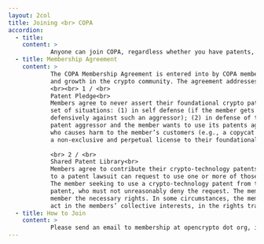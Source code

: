 ```yaml
---
layout: 2col
title: Joining <br> COPA
accordion:
  - title: 
    content: >   
            Anyone can join COPA, regardless whether you have patents, by signing the <a href="/agreements/COPAMembershipAgreement.pdf" target="_blank" class="cp-hyperlink-dark">COPA Membership Agreement.</a>
  - title: Membership Agreement
    content: > 
            The COPA Membership Agreement is entered into by COPA members to address the threat of patents being used to stifle innovation
            and growth in the crypto community. The agreement addresses two major objectives:
            <br><br> 1 / <br>
            Patent Pledge<br>
            Members agree to never assert their foundational crypto patents offensively against anyone, except under the following limited
            set of situations: (1) in self defense (if the member gets sued by a patent aggressor and the member wants to use its patents
            defensively against such an aggressor); (2) in defense of the community (if anyone else in the crypto community is attacked by a
            patent aggressor and the member wants to use its patents against such an aggressor); or (3) in defense against an impersonator
            who causes harm to the member’s customers (e.g., a copycat scammer of the member’s products). Members accomplish this by granting
            a non-exclusive and perpetual license to their foundational crypto patents, subject to the exceptions above.<br><br>
            
            <br> 2 / <br>
            Shared Patent Library<br>
            Members agree to contribute their crypto-technology patents to a “shared patent library” so that another member that is subject 
            to a patent lawsuit can request to use one or more of those crypto-technology patents defensively against the patent aggressor. 
            The member seeking to use a crypto-technology patent from the shared patent library will make a request to the owner of the 
            patent, who must not unreasonably deny the request. The members will then negotiate specific terms for granting the requesting 
            member the necessary rights. In some circumstances, the members may decide to involve COPA, as a neutral party that is able to 
            act in the members’ collective interests, in the rights transfer process.
  - title: How to Join
    content: > 
            Please send an email to membership at opencrypto dot org, indicating your company or affiliation, and your role.
---
```

